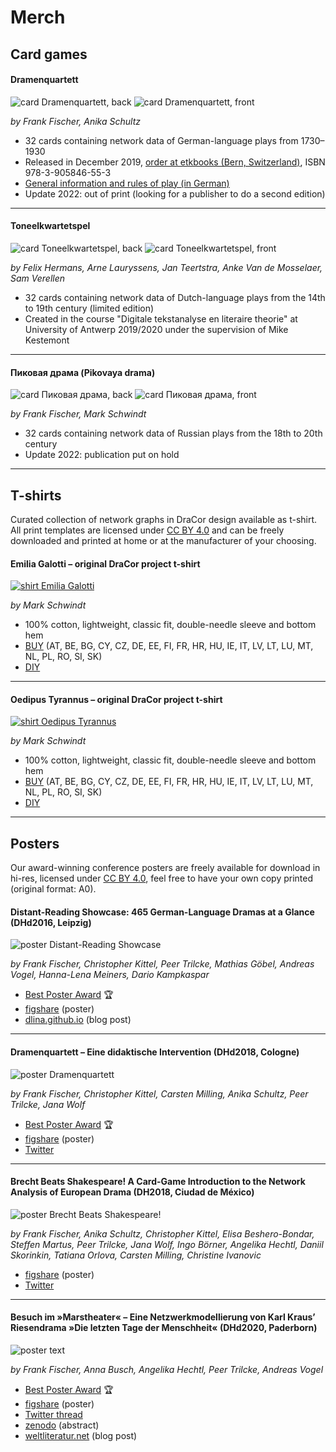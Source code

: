 # Merch

## Card games

#### Dramenquartett

![card Dramenquartett, back](../img/merch/dramenquartett_back.jpg)
![card Dramenquartett, front](../img/merch/dramenquartett_front.png)

*by Frank Fischer, Anika Schultz*

* 32 cards containing network data of German-language plays from 1730–1930
* Released in December 2019, [order at etkbooks (Bern, Switzerland)](http://www.etkbooks.com/dramenquartett/), ISBN 978-3-905846-55-3
* [General information and rules of play (in German)](https://dramenquartett.github.io/)
* Update 2022: out of print (looking for a publisher to do a second edition)

---

#### Toneelkwartetspel

![card Toneelkwartetspel, back](../img/merch/toneelkwartetspel_back.png)
![card Toneelkwartetspel, front](../img/merch/toneelkwartetspel_front.png)

*by Felix Hermans, Arne Lauryssens, Jan Teertstra, Anke Van de Mosselaer, Sam Verellen*

* 32 cards containing network data of Dutch-language plays from the 14th to 19th century (limited edition)
* Created in the course "Digitale tekstanalyse en literaire theorie" at University of Antwerp 2019/2020 under the supervision of Mike Kestemont

---

#### Пиковая драма (Pikovaya drama)

![card Пиковая драма, back](../img/merch/pikovaja_drama_back.png)
![card Пиковая драма, front](../img/merch/pikovaja_drama_front.png)

*by Frank Fischer, Mark Schwindt*

* 32 cards containing network data of Russian plays from the 18th to 20th century
* Update 2022: publication put on hold

---

## T-shirts

Curated collection of network graphs in DraCor design available as t-shirt. All print templates are licensed under [CC BY 4.0](https://creativecommons.org/licenses/by/4.0/) and can be freely downloaded and printed at home or at the manufacturer of your choosing.

#### Emilia Galotti – original DraCor project t-shirt

[![shirt Emilia Galotti](../img/merch/emilia-galotti-t-shirt.jpg)](https://www.amazon.de/dp/B08P8RWQ48 "Emilia Galotti T-Shirt")

*by Mark Schwindt*

* 100% cotton, lightweight, classic fit, double-needle sleeve and bottom hem
* [BUY](https://www.amazon.de/dp/B08P8RWQ48) (AT, BE, BG, CY, CZ, DE, EE, FI, FR, HR, HU, IE, IT, LV, LT, LU, MT, NL, PL, RO, SI, SK)
* [DIY](../img/merch/emilia-galotti-print.png)

---

#### Oedipus Tyrannus – original DraCor project t-shirt

[![shirt Oedipus Tyrannus](../img/merch/oedipus-tyrannus-t-shirt.jpg)](https://www.amazon.de/dp/B08PVL9CY7 "Oedipus Tyrannus T-Shirt")

*by Mark Schwindt*

* 100% cotton, lightweight, classic fit, double-needle sleeve and bottom hem
* [BUY](https://www.amazon.de/dp/B08PVL9CY7) (AT, BE, BG, CY, CZ, DE, EE, FI, FR, HR, HU, IE, IT, LV, LT, LU, MT, NL, PL, RO, SI, SK)
* [DIY](../img/merch/oedipus-tyrannus-print.png)

---

## Posters

Our award-winning conference posters are freely available for download in hi-res, licensed under [CC BY 4.0](https://creativecommons.org/licenses/by/4.0/), feel free to have your own copy printed (original format: A0).

#### Distant-Reading Showcase: 465 German-Language Dramas at a Glance (DHd2016, Leipzig)

![poster Distant-Reading Showcase](../img/merch/distant-reading-showcase-poster-dhd2016-leipzig-900px.jpg)

*by Frank Fischer, Christopher Kittel, Peer Trilcke, Mathias Göbel, Andreas Vogel, Hanna-Lena Meiners, Dario Kampkaspar*

* [Best Poster Award](http://dig-hum.de/gewinner-des-posterawards-2016) 🏆
* [figshare](https://doi.org/10.6084/m9.figshare.3101203) (poster)
* [dlina.github.io](https://dlina.github.io/Distant-Reading-Showcase-Poster-DHd2016-Leipzig/) (blog post)

---

#### Dramenquartett – Eine didaktische Intervention (DHd2018, Cologne)

![poster Dramenquartett](../img/merch/Dramenquartett_Poster_DHd2018.png)

*by Frank Fischer, Christopher Kittel, Carsten Milling, Anika Schultz, Peer Trilcke, Jana Wolf*

* [Best Poster Award](https://texperimentales.hypotheses.org/2462#Preisverleihung) 🏆
* [figshare](https://doi.org/10.6084/m9.figshare.5926363) (poster)
* [Twitter](https://twitter.com/umblaetterer/status/969219085585313792)

---

#### Brecht Beats Shakespeare! A Card-Game Introduction to the Network Analysis of European Drama (DH2018, Ciudad de México)

![poster Brecht Beats Shakespeare!](../img/merch/Brecht_Beats_Shakespeare_DH2018.png)

*by Frank Fischer, Anika Schultz, Christopher Kittel, Elisa Beshero-Bondar, Steffen Martus, Peer Trilcke, Jana Wolf, Ingo Börner, Angelika Hechtl, Daniil Skorinkin, Tatiana Orlova, Carsten Milling, Christine Ivanovic*

* [figshare](https://doi.org/10.6084/m9.figshare.6667424) (poster)
* [Twitter](https://twitter.com/umblaetterer/status/1012048790730223621)

---

#### Besuch im »Marstheater« – Eine Netzwerkmodellierung von Karl Kraus’ Riesendrama »Die letzten Tage der Menschheit« (DHd2020, Paderborn)

![poster text](../img/merch/Fischer_et_al_-_Besuch_im_Marstheater_DHd2020.png)

*by Frank Fischer, Anna Busch, Angelika Hechtl, Peer Trilcke, Andreas Vogel*

* [Best Poster Award](https://dig-hum.de/dhd-awards) 🏆
* [figshare](https://doi.org/10.6084/m9.figshare.11917902) (poster)
* [Twitter thread](https://twitter.com/umblaetterer/status/1235556225128886277)
* [zenodo](https://zenodo.org/record/3666690/preview/2020_DHd_BookOfAbstracts-web.pdf#page=280) (abstract)
* [weltliteratur.net](https://weltliteratur.net/theatre-on-mars/) (blog post)
